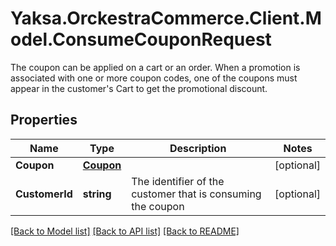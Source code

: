 # Yaksa.OrckestraCommerce.Client.Model.ConsumeCouponRequest
The coupon can be applied on a cart or an order. When a promotion is associated with one or more coupon codes, one of the coupons must appear in the customer's Cart to get the promotional discount.

## Properties

Name | Type | Description | Notes
------------ | ------------- | ------------- | -------------
**Coupon** | [**Coupon**](Coupon.md) |  | [optional] 
**CustomerId** | **string** | The identifier of the customer that is consuming the coupon | [optional] 

[[Back to Model list]](../README.md#documentation-for-models) [[Back to API list]](../README.md#documentation-for-api-endpoints) [[Back to README]](../README.md)

